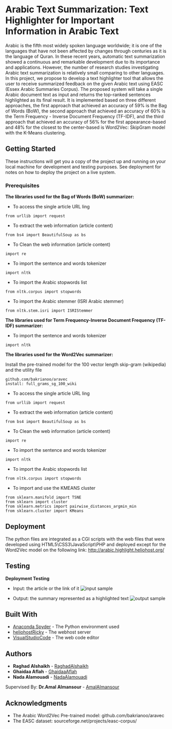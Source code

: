 # Arabic Text Summarization:  Text Highlighter for Important Information in Arabic Text

Arabic is the fifth most widely spoken language worldwide; it is one of the languages
that have not been affected by changes through centuries as it is the language of Quran.
In these recent years, automatic text summarization showed a continuous and
remarkable development due to its importance and applications. However, the number
of research studies investigating Arabic text summarization is relatively small
comparing to other languages. In this project, we propose to develop a text highlighter
tool that allows the user to receive summarized feedback on the given Arabic text using
EASC (Essex Arabic Summaries Corpus). The proposed system will take a single
Arabic document text as input and returns the top-ranked sentences highlighted as its
final result. It is implemented based on three different approaches, the first approach
that achieved an accuracy of 59% is the Bag of Words (BoW), the second approach
that achieved an accuracy of 60% is the Term Frequency - Inverse Document
Frequency (TF-IDF), and the third approach that achieved an accuracy of 56% for the
first appearance-based and 48% for the closest to the center-based is Word2Vec: SkipGram model with the K-Means clustering.

## Getting Started

These instructions will get you a copy of the project up and running on your local machine for development and testing purposes. See deployment for notes on how to deploy the project on a live system.

### Prerequisites

**The libraries used for the Bag of Words (BoW) summarizer:**

* To access the single article URL ling
```
from urllib import request 
```

* To extract the web information (article content)
```
from bs4 import BeautifulSoup as bs
```

* To Clean the web information (article content)
```
import re
```

* To import the sentence and words tokenizer
```
import nltk 
```

* To import the Arabic stopwords list
```
from nltk.corpus import stopwords
```

* To import the Arabic stemmer (ISRI Arabic stemmer)
```
from nltk.stem.isri import ISRIStemmer
```

**The libraries used for Term Frequency-Inverse Document Frequency (TF-IDF) summarizer:** 

* To import the sentence and words tokenizer
```
import nltk 
```

**The libraries used for the Word2Vec summarizer:** 

Install the pre-trained model for the 100 vector length skip-gram (wikipedia) and the utility file
```
github.com/bakrianoo/aravec
install: full_grams_sg_100_wiki
```

* To access the single article URL ling
```
from urllib import request 
```

* To extract the web information (article content)
```
from bs4 import BeautifulSoup as bs
```

* To Clean the web information (article content)
```
import re
```

* To import the sentence and words tokenizer
```
import nltk 
```

* To import the Arabic stopwords list
```
from nltk.corpus import stopwords
```

* To import and use the KMEANS cluster
```
from sklearn.manifold import TSNE
from sklearn import cluster
from sklearn.metrics import pairwise_distances_argmin_min
from sklearn.cluster import KMeans
```

## Deployment

The python files are integrated as a CGI scripts with the web files that were developed using HTML5\CSS3\JavaScript\PHP and deployed except for the Word2Vec model on the following link:
http://arabic.highlight.heliohost.org/

## Testing

**Deployment Testing**

* Input: the article or the link of it
![input sample](https://i.ibb.co/52VK1JQ/100.png)

* Output: the summary represented as a highlighted text 
![output sample](https://i.ibb.co/zhHFg5m/1000.png)

## Built With

* [Anaconda Spyder](https://www.spyder-ide.org/) - The Python environment used
* [heliohostRicky](heliohost.org) - The webhost server
* [VisualStudioCode](https://code.visualstudio.com/) - The web code editor

## Authors

* **Raghad Alshaikh** - [RaghadAlshaikh](https://github.com/RaghadAlshaikh)
* **Ghaidaa Aflah**   - [GhaidaaAflah](www.linkedin.com/in/ghaida-aflah-7a241a17a)
* **Nada Alamouadi**  - [NadaAlamouadi](nood5925@gmail.comg)

Supervised By: **Dr.Amal Almansour** - [AmalAlmansour](aalmansour@kau.edu.sa)

## Acknowledgments

* The Arabic Word2Vec Pre-trained model: github.com/bakrianoo/aravec
* The EASC dataset: sourceforge.net/projects/easc-corpus/
